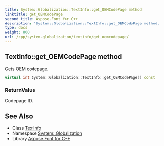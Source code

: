 ```yaml
---
title: System::Globalization::TextInfo::get_OEMCodePage method
linktitle: get_OEMCodePage
second_title: Aspose.Font for C++
description: 'System::Globalization::TextInfo::get_OEMCodePage method. Gets OEM codepage in C++.'
type: docs
weight: 800
url: /cpp/system.globalization/textinfo/get_oemcodepage/
---
```

## TextInfo::get_OEMCodePage method


Gets OEM codepage.

```cpp
virtual int System::Globalization::TextInfo::get_OEMCodePage() const
```


### ReturnValue

Codepage ID.

## See Also

* Class [TextInfo](../)
* Namespace [System::Globalization](../../)
* Library [Aspose.Font for C++](../../../)
